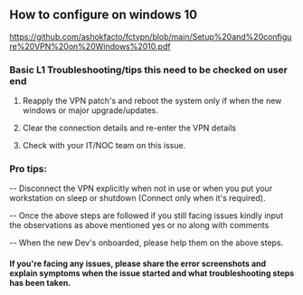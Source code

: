 ## How to configure on windows 10

https://github.com/ashokfacto/fctvpn/blob/main/Setup%20and%20configure%20VPN%20on%20Windows%2010.pdf


### Basic L1 Troubleshooting/tips this need to be checked on user end

1. Reapply the VPN patch's and reboot the system only if when the new windows or major upgrade/updates.

2. Clear the connection details and re-enter the VPN details

3. Check with your IT/NOC team on this issue.


### Pro tips: 


-- Disconnect the VPN explicitly when not in use or when you put your workstation on sleep or shutdown (Connect only when it's required).

-- Once the above steps are followed if you still facing issues kindly input the observations as above mentioned yes or no along with comments 

-- When the new Dev's onboarded, please help them on the above steps.


#### If you're facing any issues, please share the error screenshots and explain symptoms when the issue started and what troubleshooting steps has been taken.
